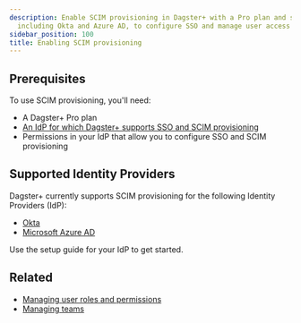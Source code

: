 ```yaml
---
description: Enable SCIM provisioning in Dagster+ with a Pro plan and supported IdP,
  including Okta and Azure AD, to configure SSO and manage user access efficiently.
sidebar_position: 100
title: Enabling SCIM provisioning
---
```


## Prerequisites

To use SCIM provisioning, you'll need:

- A Dagster+ Pro plan
- [An IdP for which Dagster+ supports SSO and SCIM provisioning](#supported-identity-providers)
- Permissions in your IdP that allow you to configure SSO and SCIM provisioning

## Supported Identity Providers

Dagster+ currently supports SCIM provisioning for the following Identity Providers (IdP):

- [Okta](/dagster-plus/features/authentication-and-access-control/scim/okta-scim)
- [Microsoft Azure AD](https://learn.microsoft.com/en-us/azure/active-directory/saas-apps/dagster-cloud-provisioning-tutorial)

Use the setup guide for your IdP to get started.

## Related

- [Managing user roles and permissions](/dagster-plus/features/authentication-and-access-control/rbac/user-roles-permissions)
- [Managing teams](/dagster-plus/features/authentication-and-access-control/rbac/teams)
